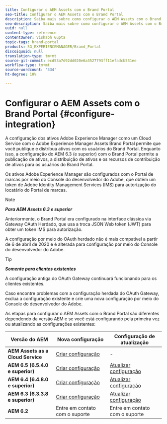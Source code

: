 ```yaml
---
title: Configurar o AEM Assets com o Brand Portal
seo-title: Configurar o AEM Assets com o Brand Portal
description: Saiba mais sobre como configurar o AEM Assets com o Brand Portal.
seo-description: Saiba mais sobre como configurar o AEM Assets com o Brand Portal.
uuid: null
content-type: reference
contentOwner: Vishabh Gupta
topic-tags: brand-portal
products: SG_EXPERIENCEMANAGER/Brand_Portal
discoiquuid: null
translation-type: tm+mt
source-git-commit: ecd53a7d92dd020e6a3527793ff11efadcb531ee
workflow-type: tm+mt
source-wordcount: '334'
ht-degree: 10%

---
```



# Configurar o AEM Assets com o Brand Portal {#configure-integration}

A configuração dos ativos Adobe Experience Manager como um Cloud Service com o Adobe Experience Manager Assets Brand Portal permite que você publique e distribua ativos com os usuários do Brand Portal. Enquanto isso, a configuração do AEM 6.3 (e superior) com o Brand Portal permite a publicação de ativos, a distribuição de ativos e os recursos de contribuição de ativos para os usuários do Brand Portal.

Os ativos Adobe Experience Manager são configurados com o Portal de marcas por meio do Console do desenvolvedor do Adobe, que obtém um token de Adobe Identity Management Services (IMS) para autorização do locatário do Portal de marcas.

>[!NOTE]
>
>***Para AEM Assets 6.3 e superior***
>
>Anteriormente, o Brand Portal era configurado na interface clássica via Gateway OAuth Herdado, que usa a troca JSON Web token (JWT) para obter um token IMS para autorização.
>
>A configuração por meio do OAuth herdado não é mais compatível a partir de 6 de abril de 2020 e é alterada para configuração por meio do Console do desenvolvedor do Adobe.

>[!TIP]
>
>***Somente para clientes existentes***
>
>A configuração antiga do OAuth Gateway continuará funcionando para os clientes existentes.
>
>Caso encontre problemas com a configuração herdada do OAuth Gateway, exclua a configuração existente e crie uma nova configuração por meio do Console do desenvolvedor do Adobe.

As etapas para configurar o AEM Assets com o Brand Portal são diferentes dependendo da versão AEM e se você está configurando pela primeira vez ou atualizando as configurações existentes:

| **Versão do AEM** | **Nova configuração** | **Configuração de atualização** |
|---|---|---|
| **AEM Assets as a Cloud Service** | [Criar configuração](https://docs.adobe.com/content/help/en/experience-manager-cloud-service/assets/brand-portal/configure-aem-assets-with-brand-portal.html) | - |
| **AEM 6.5 (6.5.4.0 e superior)** | [Criar configuração](https://docs.adobe.com/content/help/en/experience-manager-65/assets/brandportal/configure-aem-assets-with-brand-portal.html) | [Atualizar configuração](https://docs.adobe.com/content/help/en/experience-manager-65/assets/brandportal/configure-aem-assets-with-brand-portal.html#upgrade-integration-65) |
| **AEM 6.4 (6.4.8.0 e superior)** | [Criar configuração](https://docs.adobe.com/content/help/en/experience-manager-64/assets/brandportal/configure-aem-assets-with-brand-portal.html) | [Atualizar configuração](https://docs.adobe.com/content/help/en/experience-manager-64/assets/brandportal/configure-aem-assets-with-brand-portal.html#upgrade-integration-64) |
| **AEM 6.3 (6.3.3.8 e superior)** | [Criar configuração](https://helpx.adobe.com/experience-manager/6-3/assets/using/brand-portal-configuring-integration.html) | [Atualizar configuração](https://helpx.adobe.com/experience-manager/6-3/assets/using/brand-portal-configuring-integration.html#Upgradeconfiguration) |
| **AEM 6.2** | Entre em contato com o suporte | Entre em contato com o suporte |
